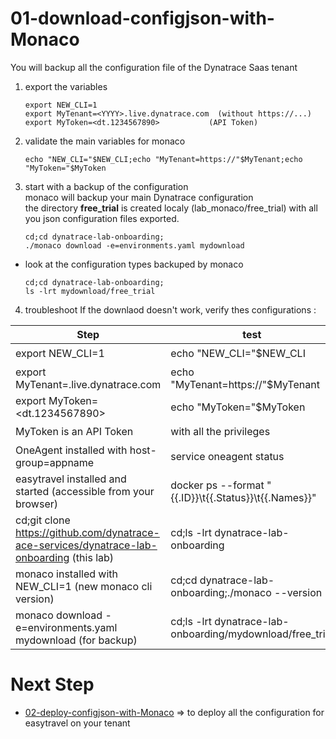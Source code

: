 # 01-download-configjson-with-Monaco
You will backup all the configuration file of the Dynatrace Saas tenant
   
1) export the variables  

	   export NEW_CLI=1
	   export MyTenant=<YYYY>.live.dynatrace.com  (without https://...)
	   export MyToken=<dt.1234567890>			(API Token)
    
    
2) validate the main variables for monaco   

       echo "NEW_CLI="$NEW_CLI;echo "MyTenant=https://"$MyTenant;echo "MyToken="$MyToken

3) start with a backup of the configuration    
 monaco will backup your main Dynatrace configuration  
 the directory **free_trial** is created localy (lab_monaco/free_trial) with all you json configuration files exported.  
 
       cd;cd dynatrace-lab-onboarding;
       ./monaco download -e=environments.yaml mydownload
 
 - look at the configuration types backuped by monaco   

       cd;cd dynatrace-lab-onboarding;
       ls -lrt mydownload/free_trial
       
       
4) troubleshoot
If the downlaod doesn't work, verify thes configurations :   

| Step  | test |Status |
| --------------- | --------------- | --------------- | 
| export NEW_CLI=1 | echo "NEW_CLI="$NEW_CLI  | ✔️ |
| export MyTenant=<YYYY>.live.dynatrace.com | echo "MyTenant=https://"$MyTenant  | ✔️ |
| export MyToken=<dt.1234567890>| echo "MyToken="$MyToken | ✔️ |
| MyToken is an API Token| with all the privileges | ✔️ |
| OneAgent installed with host-group=appname | service oneagent status | ✔️ |
| easytravel installed and started (accessible from your browser) | docker ps --format "{{.ID}}\t{{.Status}}\t{{.Names}}" | ✔️ |
| cd;git clone https://github.com/dynatrace-ace-services/dynatrace-lab-onboarding (this lab) | cd;ls -lrt dynatrace-lab-onboarding | ✔️ |
| monaco installed with NEW_CLI=1 (new monaco cli version) | cd;cd dynatrace-lab-onboarding;./monaco --version  | ✔️ |
| monaco download -e=environments.yaml mydownload (for backup) | cd;ls -lrt dynatrace-lab-onboarding/mydownload/free_trial | ✔️ |

# Next Step

- [02-deploy-configjson-with-Monaco](https://github.com/dynatrace-ace-services/dynatrace-lab-onboarding/tree/main/02-deploy-configjson-with-Monaco) => to deploy all the configuration for easytravel on your tenant  

